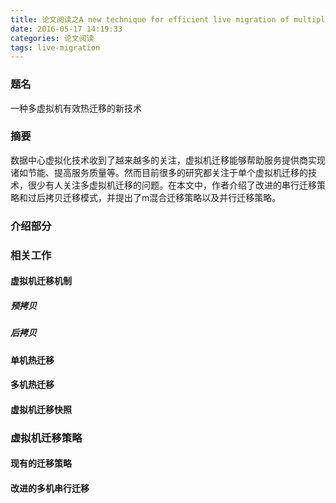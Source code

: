 ```yaml
---
title: 论文阅读之A new technique for efficient live migration of multiple virtual machines
date: 2016-05-17 14:19:33
categories: 论文阅读
tags: live-migration
---
```


### 题名
一种多虚拟机有效热迁移的新技术

<!-- more -->
### 摘要
数据中心虚拟化技术收到了越来越多的关注，虚拟机迁移能够帮助服务提供商实现诸如节能、提高服务质量等。然而目前很多的研究都关注于单个虚拟机迁移的技术，很少有人关注多虚拟机迁移的问题。在本文中，作者介绍了改进的串行迁移策略和过后拷贝迁移模式，并提出了m混合迁移策略以及并行迁移策略。

### 介绍部分

### 相关工作
#### 虚拟机迁移机制
##### 预拷贝
##### 后拷贝

#### 单机热迁移

#### 多机热迁移

#### 虚拟机迁移快照

### 虚拟机迁移策略
#### 现有的迁移策略

#### 改进的多机串行迁移


